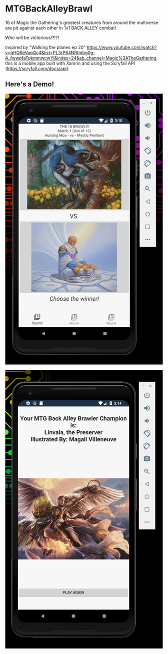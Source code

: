 # MTGBackAlleyBrawl

16 of Magic the Gathering's greatest creatures from around the multiverse are pit against each other in 1v1 BACK ALLEY combat!

Who will be victorious!?!?!

Inspired by "Walking the planes ep 20" https://www.youtube.com/watch?v=qHQ6eVaqQc4&list=PL3rP64NRtmbg0g-A_fwwpfaTpkmmwcwYl&index=24&ab_channel=Magic%3ATheGathering, this is a mobile app built with Xamrin and using the Scryfall API (https://scryfall.com/docs/api).  

## Here's a Demo! 

![](https://github.com/yourguyphil/MTGBackAlleyBrawl/blob/master/Demo%20Images/Demo%20Round%201.PNG)

![](https://github.com/yourguyphil/MTGBackAlleyBrawl/blob/master/Demo%20Images/Winner%20Demo.PNG)
